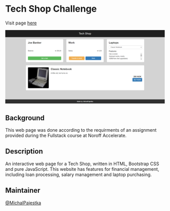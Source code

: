 # Tech Shop Challenge

Visit page [here]( https://michalpajestka.github.io/TechShopChallenge/)

![banner](resources/banner.png)

## Background

This web page was done according to the requirments of an assignment provided during the Fullstack course at Noroff Accelerate.


## Description

An interactive web page for a Tech Shop, written in HTML, Bootstrap CSS and pure JavaScript. This website has features for financial management, including loan processing, salary management and laptop purchasing.



## Maintainer

[@MichalPajestka](https://github.com/MichalPajestka)

